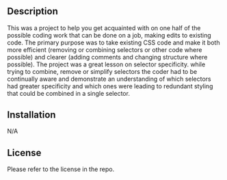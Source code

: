 # <Your-Project-Title>

## Description

This was a project to help you get acquainted with on one half of the possible coding work that can be done on a job, making edits to existing code. The primary purpose was to take existing CSS code and make it both more efficient (removing or combining selectors or other code where possible) and clearer (adding comments and changing structure where possible). The project was a great lesson on selector specificity. while trying to combine, remove or simplify selectors the coder had to be continually aware and demonstrate an understanding of which selectors had greater specificity and which ones were leading to redundant styling that could be combined in a single selector.

## Installation

N/A

## License

Please refer to the license in the repo.
